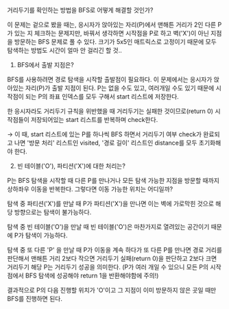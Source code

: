 거리두기를 확인하는 방법을 BFS로 어떻게 해결할 것인가?

이 문제는 겉으로 봤을 때는, 응시자가 앉아있는 자리(P)에서 맨해튼 거리가 2인 다른 P가 있는 지 체크하는 문제지만, 바꿔서 생각하면 시작점을 P로 하고 벽('X')이 아닌 지점을 방문하는 BFS 문제로 풀 수 있다. 크기가 5x5인 매트릭스로 고정이기 때문에 모두 탐색하는 방법도 시간이 얼마 안 걸리긴 할 것..

1. BFS에서 출발 지점은?

BFS를 사용하려면 경로 탐색을 시작할 출발점이 필요하다. 이 문제에서는 응시자가 앉아있는 자리(P)가 출발 지점이 된다. P는 없을 수도 있고, 여러개일 수도 있기 때문에 시작점이 되는 P의 좌표 인덱스를 모두 구해서 start 리스트에 저장한다.

한 응시자라도 거리두기 규칙을 위반했을 때 거리두기는 실패한 것이므로(return 0) 시작점들이 저장되어있는 start 리스트를 반복하며 check한다.

→ 이 때, start 리스트에 있는 P를 하나씩 BFS 하면서 거리두기 여부 check가 완료되고 나면 '방문 처리' 리스트인 visited, '경로 길이' 리스트인 distance를 모두 초기화해야 한다.

2. 빈 테이블('O'), 파티션('X')에 대한 처리는?

P는 BFS 탐색을 시작할 때 다른 P를 만나거나 모든 탐색 가능한 지점을 방문할 때까지 상하좌우 이동을 반복한다. 그렇다면 이동 가능한 위치는 어디일까?

탐색 중 파티션('X')를 만날 때
P가 파티션('X')을 만나면 이는 벽에 가로막힌 것으로 해당 방향으로는 탐색이 불가능하다.

탐색 중 빈 테이블('O')을 만날 때
빈 테이블('O')은 마찬가지로 열려있는 공간이기 때문에 P가 탐색이 가능하다.

탐색 중 또 다른 'P' 을 만날 때
P가 이동을 계속 하다가 또 다른 P를 만나면 경로 거리를 판단해서 맨해튼 거리 2보다 작으면 거리두기 실패(return 0)을 판단하고 2보다 크면 거리두기 해당 P는 거리두기 성공을 의미한다. (P가 여러 개일 수 있으니 모든 P의 시작점에서 BFS 탐색에 성공해야 return 1을 반환해야함에 주의!)

결과적으로 P의 다음 진행할 위치가 'O'이고 그 지점이 이미 방문하지 않은 곳일 때만 BFS를 진행하면 된다.